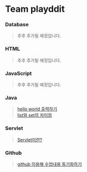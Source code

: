# Team playddit

### Database
>추후 추가될 예정입니다.
### HTML
>추후 추가될 예정입니다.
### JavaScript
>추후 추가될 예정입니다.
### Java
>[hello world 출력하기](josh/hello_world/helloworld.md)    
>[list와 set의 차이점](scarlett/notion/HIGH.md)<br/>
### Servlet
>[Servlet이란?](summer/servlet/Servlet.md)<br/>
### Github
>[github 이용해 수업내용 동기화하기](shane/github/github.md)<br/>

